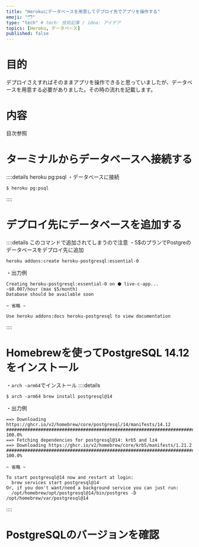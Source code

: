 ```yaml
---
title: "Herokuにデータベースを用意してデプロイ先でアプリを操作する"
emoji: "🗂"
type: "tech" # tech: 技術記事 / idea: アイデア
topics: [Heroku, データベース]
published: false
---
```

# 目的
デプロイさえすればそのままアプリを操作できると思っていましたが、データベースを用意する必要がありました。その時の流れを記載します。

# 内容
目次参照

# ターミナルからデータベースへ接続する
::::details heroku pg:psql
・データベースに接続
```
$ heroku pg:psql
```
::::
# デプロイ先にデータベースを追加する
::::details このコマンドで追加されてしまうので注意
・5$のプランでPostgreのデータベースをデプロイ先に追加
```
heroku addons:create heroku-postgresql:essential-0
```
・出力例
```
Creating heroku-postgresql:essential-0 on ⬢ live-c-app... ~$0.007/hour (max $5/month)
Database should be available soon

~ 省略 ~

Use heroku addons:docs heroku-postgresql to view documentation
```
::::

# Homebrewを使ってPostgreSQL 14.12をインストール
・`arch -arm64`でインストール
::::details 
```
$ arch -arm64 brew install postgresql@14
```
・出力例
```
==> Downloading https://ghcr.io/v2/homebrew/core/postgresql/14/manifests/14.12
################################################################################################################################################### 100.0%
==> Fetching dependencies for postgresql@14: krb5 and lz4
==> Downloading https://ghcr.io/v2/homebrew/core/krb5/manifests/1.21.2
################################################################################################################################################### 100.0%

~ 省略 ~

To start postgresql@14 now and restart at login:
  brew services start postgresql@14
Or, if you don't want/need a background service you can just run:
  /opt/homebrew/opt/postgresql@14/bin/postgres -D /opt/homebrew/var/postgresql@14
  ```
::::

# PostgreSQLのバージョンを確認
